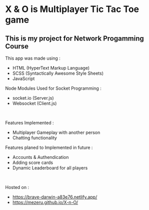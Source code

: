 # X & O is Multiplayer Tic Tac Toe game


## This is my project for Network Progamming Course

This app was made using :
- HTML (HyperText Markup Language)
- SCSS (Syntactically Awesome Style Sheets)
- JavaScript

Node Modules Used for Socket Programming :
- socket.io (Server.js)
- Websocket (Client.js)

<br/>

Features Implemented :
- Multiplayer Gameplay with another person
- Chatting functionality

Features planed to Implemented in future :
- Accounts & Authendication
- Adding score cards
- Dynamic Leaderboard for all players 

<br/>

Hosted on : 
- https://brave-darwin-a83e76.netlify.app/
- https://mezeru.github.io/X-n-O/

